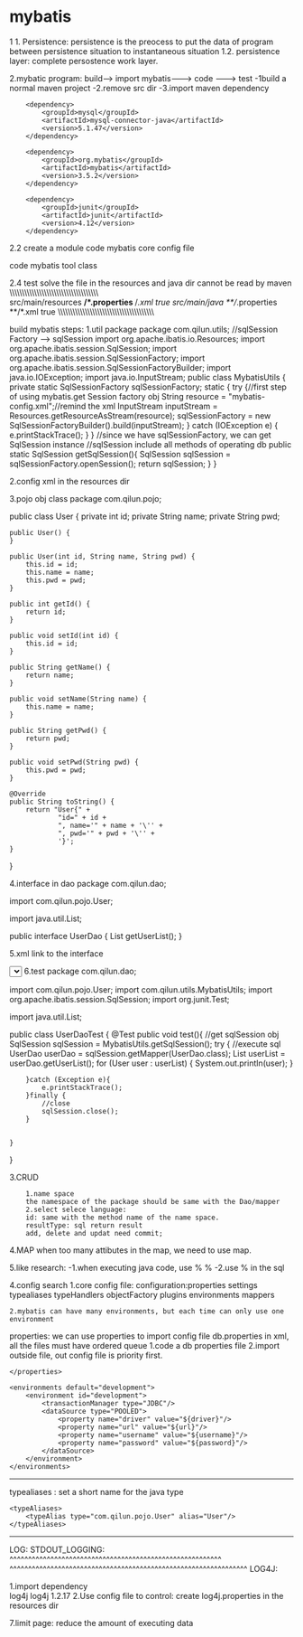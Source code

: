 # mybatis
1
1.
Persistence: persistence is the preocess to put the data of program between persistence situation to instantaneous situation
1.2. persistence layer: complete persostence work layer.

2.mybatic program:
build--> import mybatis---> code ---> test
-1build a normal maven project
-2.remove src dir
-3.import maven dependency
<!--   mysql     -->
        <dependency>
            <groupId>mysql</groupId>
            <artifactId>mysql-connector-java</artifactId>
            <version>5.1.47</version>
        </dependency>
<!--       mybatis -->
        <dependency>
            <groupId>org.mybatis</groupId>
            <artifactId>mybatis</artifactId>
            <version>3.5.2</version>
        </dependency>
<!--       junit -->
        <dependency>
            <groupId>junit</groupId>
            <artifactId>junit</artifactId>
            <version>4.12</version>
        </dependency>

2.2 create a module
code mybatis core config file
<?xml version="1.0" encoding="UTF-8" ?>
<!DOCTYPE configuration
        PUBLIC "-//mybatis.org//DTD Config 3.0//EN"
        "http://mybatis.org/dtd/mybatis-3-config.dtd">
<configuration>
    <environments default="development">
        <environment id="development">
            <transactionManager type="JDBC"/>
            <dataSource type="POOLED">
                <property name="driver" value="com.mysql.jdbc.Driver"/>
                <property name="url" value="jdbc:mysql://localhost:3306/mybatis?useSSL=true&amp;useUnicode=true&amp;characterEncoding=UTF-8"/>
                <property name="username" value="root"/>
                <property name="password" value="hsp"/>
            </dataSource>
        </environment>
    </environments>
    <mappers>
        <mapper resource="org/mybatis/example/BlogMapper.xml"/>
    </mappers>
</configuration>

code mybatis tool class

2.4 test
solve the file in the resources and java dir cannot be read by maven
\\\\\\\\\\\\\\\\\\\\\\\\\\\\\\\\\\\\\\\\\\\\\\\\\\\\\\\\\\\\\\\\\\\\\\\\\
<build>
        <resources>
            <resource>
                <directory>src/main/resources</directory>
                <includes>
                    <include>**/*.properties</include>
                    <include>**/*.xml</include>
                </includes>
                <filtering>true</filtering>
            </resource>
            <resource>
                <directory>src/main/java</directory>
                <includes>
                    <include>**/*.properties</include>
                    <include>**/*.xml</include>
                </includes>
                <filtering>true</filtering>
            </resource>
        </resources>
    </build>
\\\\\\\\\\\\\\\\\\\\\\\\\\\\\\\\\\\\\\\\\\\\\\\\\\\\\\\\\\\\\\\\\\\\\\\\\\\\\

build mybatis steps:
1.util package
package com.qilun.utils;
//sqlSession Factory  --> sqlSession
import org.apache.ibatis.io.Resources;
import org.apache.ibatis.session.SqlSession;
import org.apache.ibatis.session.SqlSessionFactory;
import org.apache.ibatis.session.SqlSessionFactoryBuilder;
import java.io.IOException;
import java.io.InputStream;
public class MybatisUtils {
    private static SqlSessionFactory sqlSessionFactory;
    static {
        try {//first step of using mybatis.get Session factory obj
            String resource = "mybatis-config.xml";//remind the xml
            InputStream inputStream = Resources.getResourceAsStream(resource);
            sqlSessionFactory = new SqlSessionFactoryBuilder().build(inputStream);
        } catch (IOException e) {
            e.printStackTrace();
        }
    }
    //since we have sqlSessionFactory, we can get SqlSession instance
    //sqlSession include all methods of operating db
    public static SqlSession getSqlSession(){
        SqlSession sqlSession = sqlSessionFactory.openSession();
        return sqlSession;
    }
}

2.config xml in the resources dir
<?xml version="1.0" encoding="UTF-8" ?>
<!DOCTYPE configuration
        PUBLIC "-//mybatis.org//DTD Config 3.0//EN"
        "http://mybatis.org/dtd/mybatis-3-config.dtd">
<configuration>
    <environments default="development">
        <environment id="development">
            <transactionManager type="JDBC"/>
            <dataSource type="POOLED">
                <property name="driver" value="com.mysql.jdbc.Driver"/>
                <property name="url" value="jdbc:mysql://localhost:3306/mybatis?useSSL=true&amp;useUnicode=true&amp;characterEncoding=UTF-8"/>
                <property name="username" value="root"/>
                <property name="password" value="hsp"/>
            </dataSource>
        </environment>
    </environments>
<!--    each mapper.xml need -->
    <mappers>
        <mapper resource="com/qilun/dao/UserMapper.xml"/>
    </mappers>
</configuration>

3.pojo obj class
package com.qilun.pojo;

public class User {
    private int id;
    private String name;
    private String pwd;

    public User() {
    }

    public User(int id, String name, String pwd) {
        this.id = id;
        this.name = name;
        this.pwd = pwd;
    }

    public int getId() {
        return id;
    }

    public void setId(int id) {
        this.id = id;
    }

    public String getName() {
        return name;
    }

    public void setName(String name) {
        this.name = name;
    }

    public String getPwd() {
        return pwd;
    }

    public void setPwd(String pwd) {
        this.pwd = pwd;
    }

    @Override
    public String toString() {
        return "User{" +
                "id=" + id +
                ", name='" + name + '\'' +
                ", pwd='" + pwd + '\'' +
                '}';
    }
}

4.interface in dao
package com.qilun.dao;

import com.qilun.pojo.User;

import java.util.List;

public interface UserDao {
    List<User> getUserList();
}


5.xml link to the interface
<?xml version="1.0" encoding="UTF-8" ?>
<!DOCTYPE mapper
        PUBLIC "-//mybatis.org//DTD Mapper 3.0//EN"
        "http://mybatis.org/dtd/mybatis-3-mapper.dtd">

<!--name space log a mapper interface-->
<mapper namespace="com.qilun.dao.UserDao">
<!--    select -->
    <select id="getUserList" resultType="com.qilun.pojo.User">
        select * from mybatis.user
    </select>
</mapper>
6.test
package com.qilun.dao;

import com.qilun.pojo.User;
import com.qilun.utils.MybatisUtils;
import org.apache.ibatis.session.SqlSession;
import org.junit.Test;

import java.util.List;

public class UserDaoTest {
    @Test
    public void test(){
        //get sqlSession obj
        SqlSession sqlSession = MybatisUtils.getSqlSession();
        try {
            //execute sql
            UserDao userDao = sqlSession.getMapper(UserDao.class);
            List<User> userList = userDao.getUserList();
            for (User user : userList) {
                System.out.println(user);
            }

        }catch (Exception e){
            e.printStackTrace();
        }finally {
            //close
            sqlSession.close();
        }


    }
}

3.CRUD
        
        1.name space
        the namespace of the package should be same with the Dao/mapper
        2.select selece language:
        id: same with the method name of the name space.
        resultType: sql return result
        add, delete and updat need commit;

4.MAP
        when too many attibutes in the map, we need to use map.

5.like research:
	-1.when executing java code, use % %
	-2.use % in the sql 

  4.config search
	1.core config file: configuration:properties  settings  typealiases
	typeHandlers objectFactory plugins environments mappers
	

	2.mybatis can have many environments, but each time can only use one environment
        
        
 properties: we can use properties to import config file db.properties
	in xml, all the files must have ordered queue
	1.code a db properties file
	2.import outside file, out config file is priority first.
<properties resource="db.properties">

    </properties>

    <environments default="development">
        <environment id="development">
            <transactionManager type="JDBC"/>
            <dataSource type="POOLED">
                <property name="driver" value="${driver}"/>
                <property name="url" value="${url}"/>
                <property name="username" value="${username}"/>
                <property name="password" value="${password}"/>
            </dataSource>
        </environment>
    </environments>
--------------------------------------------------------
typealiases : set a short name for the java type
<!--alias one-->
    <typeAliases>
        <typeAlias type="com.qilun.pojo.User" alias="User"/>
    </typeAliases>
-----------------------------------------

 LOG:
STDOUT_LOGGING:
	^^^^^^^^^^^^^^^^^^^^^^^^^^^^^^^^^^^^^^^^^^^^^^^^^^^^^^^^^
	<!--    settings-->
    <settings>
        <setting name="logImpl" value="STDOUT_LOGGING"/>
    </settings>
	^^^^^^^^^^^^^^^^^^^^^^^^^^^^^^^^^^^^^^^^^^^^^^^^^^^^^^^^^^^^^^^^
LOG4J:

1.import dependency        
      <dependencies>
        <dependency>
            <groupId>log4j</groupId>
            <artifactId>log4j</artifactId>
            <version>1.2.17</version>
        </dependency>
    </dependencies>
2.Use config file to control:
create log4j.properties in the resources dir
	
7.limit page:
reduce the amount of executing data
	
        
        
        
        
        
        
